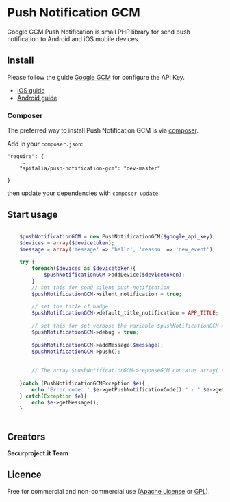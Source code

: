 Push Notification GCM
==================

Google GCM Push Notification is small PHP library for send push notification to Android and iOS mobile devices.


## Install

Please follow the guide [Google GCM](https://developers.google.com/cloud-messaging/) for configure the API Key.

- [iOS guide](https://developers.google.com/cloud-messaging/ios/client) 
- [Android guide](https://developers.google.com/cloud-messaging/android/client)

### Composer


The preferred way to install Push Notification GCM is via [composer](http://getcomposer.org/).

Add in your `composer.json`:

	"require": {
		...
		"spitalia/push-notification-gcm": "dev-master"
		
	}

then update your dependencies with `composer update`.

## Start usage

``` php

    $pushNotificationGCM = new PushNotificationGCM($google_api_key);
    $devices = array($devicetoken);
    $message = array('message' => 'hello', 'reason' => 'new_event');
    
    try {
        foreach($devices as $devicetoken){
            $pushNotificationGCM->addDevice($devicetoken);
        }
        // set this for send silent push notification
        $pushNotificationGCM->silent_notification = true;
        
        // set the title of badge
        $pushNotificationGCM->default_title_notification = APP_TITLE;
        
        // set this for set verbose the variable $pushNotificationGCM->reponseGCM
        $pushNotificationGCM->debug = true;
        
        $pushNotificationGCM->addMessage($message);
        $pushNotificationGCM->push();
        
        
        // The array $pushNotificationGCM->reponseGCM contains array('success'=>array(),'failure'=>array()); if debug is true return other keys
        
    }catch (PushNotificationGCMException $e){
        echo 'Error code: '.$e->getPushNotificationCode()." - ".$e->getMessage();
    } catch(Exception $e){
        echo $e->getMessage();
    }
    
```

## Creators

**Securproject.it Team**


## Licence

Free for commercial and non-commercial use ([Apache License](http://www.apache.org/licenses/LICENSE-2.0.html) or [GPL](http://www.gnu.org/licenses/gpl-2.0.html)).


